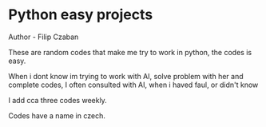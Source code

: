 # Python easy projects
Author - Filip Czaban

These are random codes that make me try to work in python, the codes is easy.

When i dont know im trying to work with AI, solve problem with her and complete codes, I often consulted with AI, when i haved faul, or didn't know

I add cca three codes weekly.

Codes have a name in czech.
